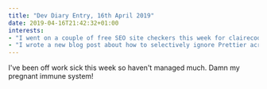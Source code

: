 ```yaml
---
title: "Dev Diary Entry, 16th April 2019"
date: 2019-04-16T21:42:32+01:00
interests:
- "I went on a couple of free SEO site checkers this week for clairecodes.com and noticed I didn't have a robots.txt or any meta descriptions tags. They were low-handing fruits to fix."
- "I wrote a new blog post about how to selectively ignore Prettier across your project. I posted it [on this blog](/blog/2019-04-09-ignoring-prettier/) and [cross-posted on dev.to](https://dev.to/claireparker/ignoring-prettier-3pd1) as well - it was [tweeted out by their main account](https://twitter.com/ThePracticalDev/status/1117835476004745216) and I earned all the Internet Points 🏆"
---
```


I've been off work sick this week so haven't managed much. Damn my pregnant immune system!